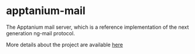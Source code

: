 apptanium-mail
==============

The Apptanium mail server, which is a reference implementation of the next generation ng-mail protocol.

More details about the project are available [here](http://apptanium.github.io/apptanium-mail "Visit the apptanium mail project page")

